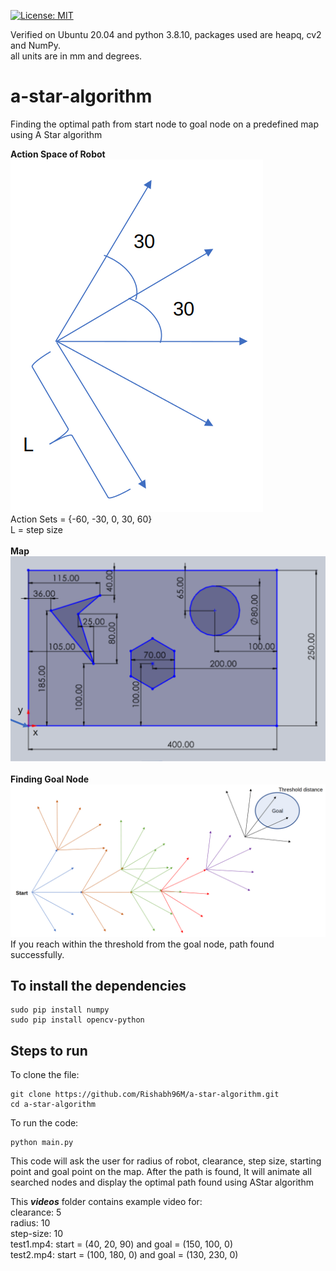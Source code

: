[![License: MIT](https://img.shields.io/badge/License-MIT-blue.svg)](https://opensource.org/licenses/MIT)

Verified on Ubuntu 20.04 and python 3.8.10, packages used are heapq, cv2 and NumPy. <br>
all units are in mm and degrees.

# a-star-algorithm
Finding the optimal path from start node to goal node on a predefined map using A Star algorithm

**Action Space of Robot** <br>
![Action Space of Robot](/res/action.png "Action Space of Robot") <br>
Action Sets = {-60, -30, 0, 30, 60} <br>
L = step size <br>
<br>
**Map**
![Map](/res/map.png "Map") <br>
<br>
**Finding Goal Node**
![Path](/res/path.png "Path") <br>
If you reach within the threshold from the goal node, path found successfully. <br>

## To install the dependencies
```
sudo pip install numpy
sudo pip install opencv-python
```

## Steps to run
To clone the file:
```
git clone https://github.com/Rishabh96M/a-star-algorithm.git
cd a-star-algorithm
```

To run the code:
```
python main.py
```
This code will ask the user for radius of robot, clearance, step size, starting point and goal point on the map. After the path is found, It will animate all searched nodes and display the optimal path found using AStar algorithm <br>

This ***videos*** folder contains example video for: <br>
clearance: 5 <br>
radius: 10 <br>
step-size: 10 <br>
test1.mp4: start = (40, 20, 90) and goal = (150, 100, 0) <br>
test2.mp4: start = (100, 180, 0) and goal = (130, 230, 0)
